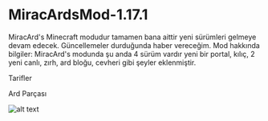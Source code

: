 # MiracArdsMod-1.17.1
MiracArd's Minecraft modudur tamamen bana aittir yeni sürümleri gelmeye devam edecek. Güncellemeler durduğunda haber vereceğim. Mod hakkında bilgiler: MiracArd's modunda şu anda 4 sürüm vardır yeni bir portal, kılıç, 2 yeni canlı, zırh, ard bloğu, cevheri gibi şeyler eklenmiştir.

Tarifler

Ard Parçası

![alt text](https://static.wixstatic.com/media/f6ed24_cf3e3ca3958e40e983bc475c0565158d~mv2.png/v1/fit/w_306,h_140,q_90/f6ed24_cf3e3ca3958e40e983bc475c0565158d~mv2.webp)
